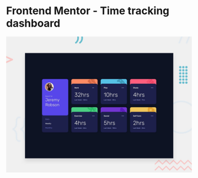 # Frontend Mentor - Time tracking dashboard
![Design preview for the Time tracking dashboard coding challenge](./design/desktop-preview.jpg)